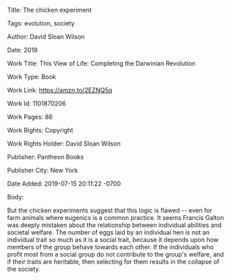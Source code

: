 Title:  The chicken experiment

Tags:   evolution, society

Author: David Sloan Wilson

Date:   2019

Work Title: This View of Life: Completing the Darwinian Revolution

Work Type: Book

Work Link: https://amzn.to/2EZNQ5q

Work Id: 1101870206

Work Pages: 86

Work Rights: Copyright

Work Rights Holder: David Sloan Wilson

Publisher: Pantheon Books

Publisher City: New York

Date Added: 2019-07-15 20:11:22 -0700

Body: 

But the chicken experiments suggest that this logic is flawed -- even for farm animals where eugenics is a common practice. It seems Francis Galton was deeply mistaken about the relationship between individual abilities and societal welfare. The number of eggs laid by an individual hen is not an individual trait so much as it is a social trait, because it depends upon how members of the group behave towards each other. If the individuals who profit most from a social group do not contribute to the group's welfare, and if their traits are heritable, then selecting for them results in the collapse of the society. 

